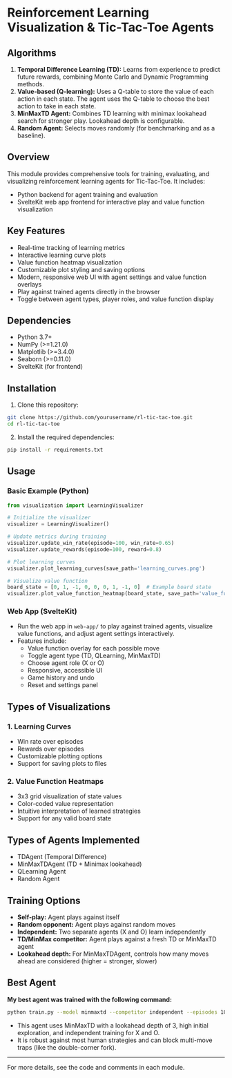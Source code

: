 # Reinforcement Learning Visualization & Tic-Tac-Toe Agents

## Algorithms

1. **Temporal Difference Learning (TD):** Learns from experience to predict future rewards, combining Monte Carlo and Dynamic Programming methods.
2. **Value-based (Q-learning):** Uses a Q-table to store the value of each action in each state. The agent uses the Q-table to choose the best action to take in each state.
3. **MinMaxTD Agent:** Combines TD learning with minimax lookahead search for stronger play. Lookahead depth is configurable.
4. **Random Agent:** Selects moves randomly (for benchmarking and as a baseline).

## Overview
This module provides comprehensive tools for training, evaluating, and visualizing reinforcement learning agents for Tic-Tac-Toe. It includes:
- Python backend for agent training and evaluation
- SvelteKit web app frontend for interactive play and value function visualization

## Key Features
- Real-time tracking of learning metrics
- Interactive learning curve plots
- Value function heatmap visualization
- Customizable plot styling and saving options
- Modern, responsive web UI with agent settings and value function overlays
- Play against trained agents directly in the browser
- Toggle between agent types, player roles, and value function display

## Dependencies
- Python 3.7+
- NumPy (>=1.21.0)
- Matplotlib (>=3.4.0)
- Seaborn (>=0.11.0)
- SvelteKit (for frontend)

## Installation
1. Clone this repository:
```bash
git clone https://github.com/yourusername/rl-tic-tac-toe.git
cd rl-tic-tac-toe
```

2. Install the required dependencies:
```bash
pip install -r requirements.txt
```

## Usage
### Basic Example (Python)
```python
from visualization import LearningVisualizer

# Initialize the visualizer
visualizer = LearningVisualizer()

# Update metrics during training
visualizer.update_win_rate(episode=100, win_rate=0.65)
visualizer.update_rewards(episode=100, reward=0.8)

# Plot learning curves
visualizer.plot_learning_curves(save_path='learning_curves.png')

# Visualize value function
board_state = [0, 1, -1, 0, 0, 0, 1, -1, 0]  # Example board state
visualizer.plot_value_function_heatmap(board_state, save_path='value_function.png')
```

### Web App (SvelteKit)
- Run the web app in `web-app/` to play against trained agents, visualize value functions, and adjust agent settings interactively.
- Features include:
  - Value function overlay for each possible move
  - Toggle agent type (TD, QLearning, MinMaxTD)
  - Choose agent role (X or O)
  - Responsive, accessible UI
  - Game history and undo
  - Reset and settings panel

## Types of Visualizations

### 1. Learning Curves
- Win rate over episodes
- Rewards over episodes
- Customizable plotting options
- Support for saving plots to files

### 2. Value Function Heatmaps
- 3x3 grid visualization of state values
- Color-coded value representation
- Intuitive interpretation of learned strategies
- Support for any valid board state

## Types of Agents Implemented
- TDAgent (Temporal Difference)
- MinMaxTDAgent (TD + Minimax lookahead)
- QLearning Agent
- Random Agent

## Training Options
- **Self-play:** Agent plays against itself
- **Random opponent:** Agent plays against random moves
- **Independent:** Two separate agents (X and O) learn independently
- **TD/MinMax competitor:** Agent plays against a fresh TD or MinMaxTD agent
- **Lookahead depth:** For MinMaxTDAgent, controls how many moves ahead are considered (higher = stronger, slower)

## Best Agent

**My best agent was trained with the following command:**

```bash
python train.py --model minmaxtd --competitor independent --episodes 100000 --learning_rate 0.5 --discount_factor 0.9 --epsilon 1 --decay_rate 0.99995 --min_epsilon 0.10 --lookahead_depth 3
```

- This agent uses MinMaxTD with a lookahead depth of 3, high initial exploration, and independent training for X and O.
- It is robust against most human strategies and can block multi-move traps (like the double-corner fork).

---
For more details, see the code and comments in each module.



